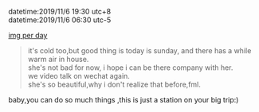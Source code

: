 datetime:2019/11/6 19:30 utc+8  
datetime:2019/11/6 06:30 utc-5  

[img per day](../img/img002.jpg)  

> it's cold too,but good thing is today is sunday, and there has a while warm air in house.   
> she's not bad for now, i hope i can be there company with her.  
> we video talk on wechat again.  
> she's so beautiful,why i don't realize that before,fml.  

baby,you can do so much things ,this is just a station on your big trip:)  
